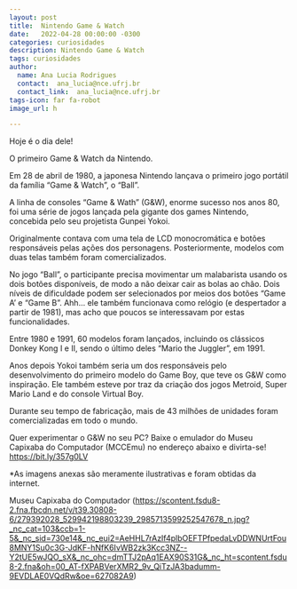 ```yaml
---
layout: post
title:  Nintendo Game & Watch
date:   2022-04-28 00:00:00 -0300
categories: curiosidades
description: Nintendo Game & Watch 
tags: curiosidades
author:
  name: Ana Lucia Rodrigues
  contact:  ana_lucia@nce.ufrj.br
  contact_link:  ana_lucia@nce.ufrj.br
tags-icon: far fa-robot
image_url: h

---
```



Hoje é o dia dele!


O primeiro Game & Watch da Nintendo.


Em 28 de abril de 1980, a japonesa Nintendo lançava o primeiro jogo portátil da família “Game & Watch”, o “Ball”.


A linha de consoles “Game & Wath” (G&W), enorme sucesso nos anos 80, foi uma série de jogos lançada pela gigante dos games Nintendo, concebida pelo seu projetista Gunpei Yokoi. 


Originalmente contava com uma tela de LCD monocromática e botões responsáveis pelas ações dos personagens. Posteriormente, modelos com duas telas também foram comercializados.


No jogo “Ball”, o participante precisa movimentar um malabarista usando os dois botões disponíveis, de modo a não deixar cair as bolas ao chão. Dois níveis de dificuldade podem ser selecionados por meios dos botões “Game A’ e “Game B”. Ahh... ele também funcionava como relógio (e despertador a partir de 1981), mas acho que poucos se interessavam por estas funcionalidades.


Entre 1980 e 1991, 60 modelos foram lançados, incluindo os clássicos Donkey Kong I e II, sendo o último deles “Mario the Juggler”, em 1991.


Anos depois Yokoi também seria um dos responsáveis pelo desenvolvimento do primeiro modelo do Game Boy, que teve os G&W como inspiração. Ele também esteve por traz da criação dos jogos Metroid, Super Mario Land e do console Virtual Boy. 


Durante seu tempo de fabricação, mais de 43 milhões de unidades foram comercializadas em todo o mundo.


Quer experimentar o G&W no seu PC? Baixe o emulador do Museu Capixaba do Computador (MCCEmu) no endereço abaixo e divirta-se!
https://bit.ly/357g0LV


*As imagens anexas são meramente ilustrativas e foram obtidas da internet.


Museu Capixaba do Computador (https://scontent.fsdu8-2.fna.fbcdn.net/v/t39.30808-6/279392028_529942198803239_2985713599252547678_n.jpg?_nc_cat=103&ccb=1-5&_nc_sid=730e14&_nc_eui2=AeHHL7rAzIf4plbOEFTPfpedaLvDDWNUrtFou8MNY1Su0c3G-JdKF-hNfK6IvWB2zk3Kcc3NZ--Y2tUE5wJQO_sX&_nc_ohc=dmTTJ2pAq1EAX90S31G&_nc_ht=scontent.fsdu8-2.fna&oh=00_AT-fXPABVerXMR2_9v_QiTzJA3badumm-9EVDLAE0VQdRw&oe=627082A9)
